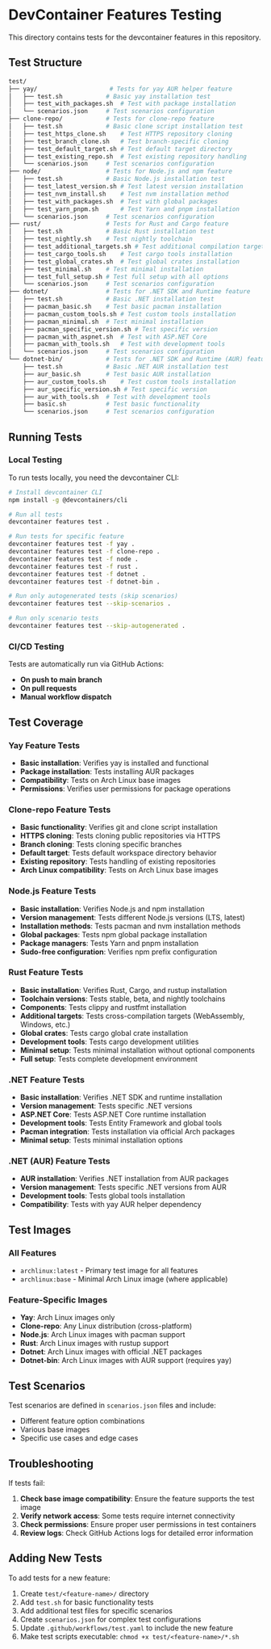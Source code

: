# DevContainer Features Testing

This directory contains tests for the devcontainer features in this repository.

## Test Structure

```sh
test/
├── yay/                    # Tests for yay AUR helper feature
│   ├── test.sh            # Basic yay installation test
│   ├── test_with_packages.sh  # Test with package installation
│   └── scenarios.json     # Test scenarios configuration
├── clone-repo/            # Tests for clone-repo feature
│   ├── test.sh            # Basic clone script installation test
│   ├── test_https_clone.sh    # Test HTTPS repository cloning
│   ├── test_branch_clone.sh   # Test branch-specific cloning
│   ├── test_default_target.sh # Test default target directory
│   ├── test_existing_repo.sh  # Test existing repository handling
│   └── scenarios.json     # Test scenarios configuration
├── node/                  # Tests for Node.js and npm feature
│   ├── test.sh            # Basic Node.js installation test
│   ├── test_latest_version.sh # Test latest version installation
│   ├── test_nvm_install.sh    # Test nvm installation method
│   ├── test_with_packages.sh  # Test with global packages
│   ├── test_yarn_pnpm.sh      # Test Yarn and pnpm installation
│   └── scenarios.json     # Test scenarios configuration
├── rust/                  # Tests for Rust and Cargo feature
│   ├── test.sh            # Basic Rust installation test
│   ├── test_nightly.sh    # Test nightly toolchain
│   ├── test_additional_targets.sh # Test additional compilation targets
│   ├── test_cargo_tools.sh    # Test cargo tools installation
│   ├── test_global_crates.sh  # Test global crates installation
│   ├── test_minimal.sh    # Test minimal installation
│   ├── test_full_setup.sh # Test full setup with all options
│   └── scenarios.json     # Test scenarios configuration
├── dotnet/                # Tests for .NET SDK and Runtime feature
│   ├── test.sh            # Basic .NET installation test
│   ├── pacman_basic.sh    # Test basic pacman installation
│   ├── pacman_custom_tools.sh # Test custom tools installation
│   ├── pacman_minimal.sh  # Test minimal installation
│   ├── pacman_specific_version.sh # Test specific version
│   ├── pacman_with_aspnet.sh  # Test with ASP.NET Core
│   ├── pacman_with_tools.sh   # Test with development tools
│   └── scenarios.json     # Test scenarios configuration
└── dotnet-bin/            # Tests for .NET SDK and Runtime (AUR) feature
    ├── test.sh            # Basic .NET AUR installation test
    ├── aur_basic.sh       # Test basic AUR installation
    ├── aur_custom_tools.sh    # Test custom tools installation
    ├── aur_specific_version.sh # Test specific version
    ├── aur_with_tools.sh  # Test with development tools
    ├── basic.sh           # Test basic functionality
    └── scenarios.json     # Test scenarios configuration
```

## Running Tests

### Local Testing

To run tests locally, you need the devcontainer CLI:

```bash
# Install devcontainer CLI
npm install -g @devcontainers/cli

# Run all tests
devcontainer features test .

# Run tests for specific feature
devcontainer features test -f yay .
devcontainer features test -f clone-repo .
devcontainer features test -f node .
devcontainer features test -f rust .
devcontainer features test -f dotnet .
devcontainer features test -f dotnet-bin .

# Run only autogenerated tests (skip scenarios)
devcontainer features test --skip-scenarios .

# Run only scenario tests
devcontainer features test --skip-autogenerated .
```

### CI/CD Testing

Tests are automatically run via GitHub Actions:

- **On push to main branch**
- **On pull requests**
- **Manual workflow dispatch**

## Test Coverage

### Yay Feature Tests

- **Basic installation**: Verifies yay is installed and functional
- **Package installation**: Tests installing AUR packages
- **Compatibility**: Tests on Arch Linux base images
- **Permissions**: Verifies user permissions for package operations

### Clone-repo Feature Tests

- **Basic functionality**: Verifies git and clone script installation
- **HTTPS cloning**: Tests cloning public repositories via HTTPS
- **Branch cloning**: Tests cloning specific branches
- **Default target**: Tests default workspace directory behavior
- **Existing repository**: Tests handling of existing repositories
- **Arch Linux compatibility**: Tests on Arch Linux base images

### Node.js Feature Tests

- **Basic installation**: Verifies Node.js and npm installation
- **Version management**: Tests different Node.js versions (LTS, latest)
- **Installation methods**: Tests pacman and nvm installation methods
- **Global packages**: Tests npm global package installation
- **Package managers**: Tests Yarn and pnpm installation
- **Sudo-free configuration**: Verifies npm prefix configuration

### Rust Feature Tests

- **Basic installation**: Verifies Rust, Cargo, and rustup installation
- **Toolchain versions**: Tests stable, beta, and nightly toolchains
- **Components**: Tests clippy and rustfmt installation
- **Additional targets**: Tests cross-compilation targets (WebAssembly, Windows, etc.)
- **Global crates**: Tests cargo global crate installation
- **Development tools**: Tests cargo development utilities
- **Minimal setup**: Tests minimal installation without optional components
- **Full setup**: Tests complete development environment

### .NET Feature Tests

- **Basic installation**: Verifies .NET SDK and runtime installation
- **Version management**: Tests specific .NET versions
- **ASP.NET Core**: Tests ASP.NET Core runtime installation
- **Development tools**: Tests Entity Framework and global tools
- **Pacman integration**: Tests installation via official Arch packages
- **Minimal setup**: Tests minimal installation options

### .NET (AUR) Feature Tests

- **AUR installation**: Verifies .NET installation from AUR packages
- **Version management**: Tests specific .NET versions from AUR
- **Development tools**: Tests global tools installation
- **Compatibility**: Tests with yay AUR helper dependency

## Test Images

### All Features

- `archlinux:latest` - Primary test image for all features
- `archlinux:base` - Minimal Arch Linux image (where applicable)

### Feature-Specific Images

- **Yay**: Arch Linux images only
- **Clone-repo**: Any Linux distribution (cross-platform)
- **Node.js**: Arch Linux images with pacman support
- **Rust**: Arch Linux images with rustup support
- **Dotnet**: Arch Linux images with official .NET packages
- **Dotnet-bin**: Arch Linux images with AUR support (requires yay)

## Test Scenarios

Test scenarios are defined in `scenarios.json` files and include:

- Different feature option combinations
- Various base images
- Specific use cases and edge cases

## Troubleshooting

If tests fail:

1. **Check base image compatibility**: Ensure the feature supports the test image
2. **Verify network access**: Some tests require internet connectivity
3. **Check permissions**: Ensure proper user permissions in test containers
4. **Review logs**: Check GitHub Actions logs for detailed error information

## Adding New Tests

To add tests for a new feature:

1. Create `test/<feature-name>/` directory
2. Add `test.sh` for basic functionality tests
3. Add additional test files for specific scenarios
4. Create `scenarios.json` for complex test configurations
5. Update `.github/workflows/test.yaml` to include the new feature
6. Make test scripts executable: `chmod +x test/<feature-name>/*.sh`
